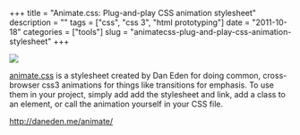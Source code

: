 +++
title = "Animate.css: Plug-and-play CSS animation stylesheet"
description = ""
tags = ["css", "css 3", "html prototyping"]
date = "2011-10-18"
categories = ["tools"]
slug = "animatecss-plug-and-play-css-animation-stylesheet"
+++


<div class="tool-screenshot mb1"><a href="http://daneden.me/animate/"><img id="bluga-thumbnail-2744" class="bluga-thumbnail custom" src="/media/bluga/
wt5230264559506_custom.jpg"/></a></div><p><a href="http://daneden.me/animate/">animate.css</a> is a stylesheet created by Dan Eden for doing common, cross-browser css3 animations for things like transitions for emphasis. To use them in your project, simply add add the stylesheet and link, add a class to an element, or call the animation yourself in your CSS file.</p>

  
<p><a href="http://daneden.me/animate/">http://daneden.me/animate/</a></p>
      
